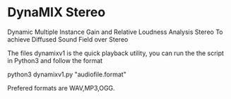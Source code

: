 # DynaMIX Stereo
Dynamic Multiple Instance Gain and Relative Loudness Analysis Stereo
To achieve Diffused Sound Field over Stereo

The files dynamixv1 is the quick playback utility, you can run the the script in Python3 and follow the format

  python3 dynamixv1.py "audiofile.format"
  
 Prefered formats are WAV,MP3,OGG.

